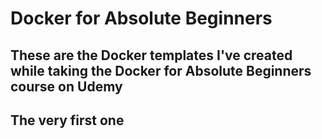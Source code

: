 # Docker for Absolute Beginners
These are the Docker templates I've created while taking the Docker for Absolute Beginners course on Udemy
---
## The very first one
